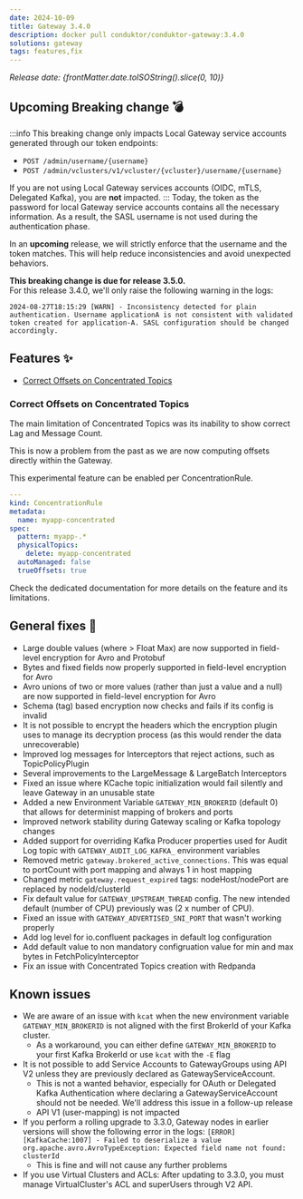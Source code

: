 ```yaml
---
date: 2024-10-09
title: Gateway 3.4.0
description: docker pull conduktor/conduktor-gateway:3.4.0
solutions: gateway
tags: features,fix
---
```


*Release date: {frontMatter.date.toISOString().slice(0, 10)}*

## Upcoming Breaking change 💣
:::info
This breaking change only impacts Local Gateway service accounts generated through our token endpoints:
- `POST /admin/username/{username}`
- `POST /admin/vclusters/v1/vcluster/{vcluster}/username/{username}`

If you are not using Local Gateway services accounts (OIDC, mTLS, Delegated Kafka), you are **not** impacted.
:::
Today, the token as the password for local Gateway service accounts contains all the necessary information. As a result, the SASL username is not used during the authentication phase.  

In an **upcoming** release, we will strictly enforce that the username and the token matches. This will help reduce inconsistencies and avoid unexpected behaviors.

**This breaking change is due for release 3.5.0.**   
For this release 3.4.0, we'll only raise the following warning in the logs:  
````
2024-08-27T18:15:29 [WARN] - Inconsistency detected for plain authentication. Username applicationA is not consistent with validated token created for application-A. SASL configuration should be changed accordingly.
````

## Features ✨

- [Correct Offsets on Concentrated Topics](#correct-offsets-on-concentrated-topics)

### Correct Offsets on Concentrated Topics

The main limitation of Concentrated Topics was its inability to show correct Lag and Message Count.  

This is now a problem from the past as we are now computing offsets directly within the Gateway.

This experimental feature can be enabled per ConcentrationRule.
````yaml
---
kind: ConcentrationRule
metadata:
  name: myapp-concentrated
spec:
  pattern: myapp-.*
  physicalTopics:
    delete: myapp-concentrated
  autoManaged: false
  trueOffsets: true
````

Check the dedicated documentation for more details on the feature and its limitations.


## General fixes 🔨

- Large double values (where > Float Max) are now supported in field-level encryption for Avro and Protobuf
- Bytes and fixed fields now properly supported in field-level encryption for Avro
- Avro unions of two or more values (rather than just a value and a null) are now supported in field-level encryption for Avro
- Schema (tag) based encryption now checks and fails if its config is invalid
- It is not possible to encrypt the headers which the encryption plugin uses to manage its decryption process (as this would render the data unrecoverable)
- Improved log messages for Interceptors that reject actions, such as TopicPolicyPlugin
- Several improvements to the LargeMessage & LargeBatch Interceptors
- Fixed an issue where KCache topic initialization would fail silently and leave Gateway in an unusable state
- Added a new Environment Variable `GATEWAY_MIN_BROKERID` (default 0) that allows for determinist mapping of brokers and ports
- Improved network stability during Gateway scaling or Kafka topology changes
- Added support for overriding Kafka Producer properties used for Audit Log topic with `GATEWAY_AUDIT_LOG_KAFKA_` environment variables
- Removed metric `gateway.brokered_active_connections`. This was equal to portCount with port mapping and always 1 in host mapping
- Changed metric `gateway.request_expired` tags: nodeHost/nodePort are replaced by nodeId/clusterId
- Fix default value for `GATEWAY_UPSTREAM_THREAD` config. The new intended default (number of CPU) previously was (2 x number of CPU).
- Fixed an issue with `GATEWAY_ADVERTISED_SNI_PORT` that wasn't working properly
- Add log level for io.confluent packages in default log configuration
- Add default value to non mandatory configruation value for min and max bytes in FetchPolicyInterceptor
- Fix an issue with Concentrated Topics creation with Redpanda

## Known issues
- We are aware of an issue with `kcat` when the new environment variable `GATEWAY_MIN_BROKERID` is not aligned with the first BrokerId of your Kafka cluster.
  - As a workaround, you can either define `GATEWAY_MIN_BROKERID` to your first Kafka BrokerId or use `kcat` with the `-E` flag
- It is not possible to add Service Accounts to GatewayGroups using API V2 unless they are previously declared as GatewayServiceAccount.
  - This is not a wanted behavior, especially for OAuth or Delegated Kafka Authentication where declaring a GatewayServiceAccount should not be needed. We'll address this issue in a follow-up release
  - API V1 (user-mapping) is not impacted
- If you perform a rolling upgrade to 3.3.0, Gateway nodes in earlier versions will show the following error in the logs: `[ERROR] [KafkaCache:1007] - Failed to deserialize a value org.apache.avro.AvroTypeException: Expected field name not found: clusterId`
  - This is fine and will not cause any further problems
- If you use Virtual Clusters and ACLs: After updating to 3.3.0, you must manage VirtualCluster's ACL and superUsers through V2 API. 